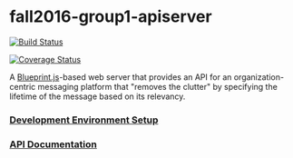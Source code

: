 # fall2016-group1-apiserver

[![Build Status](https://travis-ci.org/CS450-ECE461/fall2016-group1-apiserver.svg?branch=master)](https://travis-ci.org/CS450-ECE461/fall2016-group1-apiserver)

[![Coverage Status](https://coveralls.io/repos/github/CS450-ECE461/fall2016-group1-apiserver/badge.svg?branch=master)](https://coveralls.io/github/CS450-ECE461/fall2016-group1-apiserver?branch=master)

A [Blueprint.js](https://github.com/onehilltech/blueprint)-based web server that provides an API for an organization-centric
messaging platform that "removes the clutter" by specifying the lifetime of the message based on its relevancy.

### [Development Environment Setup](docs/dev/README.md)
### [API Documentation](docs/api)
